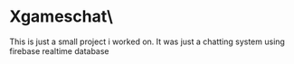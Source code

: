 # Xgameschat\
This is just a small project i worked on. It was just a chatting system using firebase realtime database
